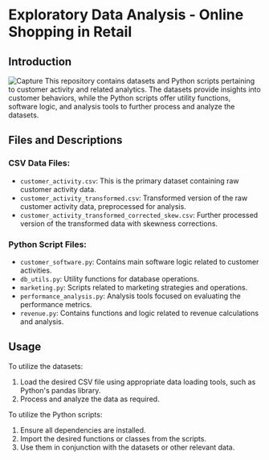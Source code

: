 # Exploratory Data Analysis - Online Shopping in Retail

## Introduction
![Capture](https://github.com/github8585/exploratory-data-analysis---online-shopping-in-retail/assets/55400003/269d1373-144c-4047-bb07-f37a65132bd3)
This repository contains datasets and Python scripts pertaining to customer activity and related analytics. The datasets provide insights into customer behaviors, while the Python scripts offer utility functions, software logic, and analysis tools to further process and analyze the datasets.

## Files and Descriptions

### CSV Data Files:
- `customer_activity.csv`: This is the primary dataset containing raw customer activity data.
- `customer_activity_transformed.csv`: Transformed version of the raw customer activity data, preprocessed for analysis.
- `customer_activity_transformed_corrected_skew.csv`: Further processed version of the transformed data with skewness corrections.

### Python Script Files:
- `customer_software.py`: Contains main software logic related to customer activities.
- `db_utils.py`: Utility functions for database operations.
- `marketing.py`: Scripts related to marketing strategies and operations.
- `performance_analysis.py`: Analysis tools focused on evaluating the performance metrics.
- `revenue.py`: Contains functions and logic related to revenue calculations and analysis.

## Usage

To utilize the datasets:

1. Load the desired CSV file using appropriate data loading tools, such as Python's pandas library.
2. Process and analyze the data as required.

To utilize the Python scripts:

1. Ensure all dependencies are installed.
2. Import the desired functions or classes from the scripts.
3. Use them in conjunction with the datasets or other relevant data.

